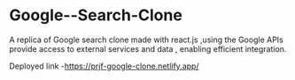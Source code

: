# Google--Search-Clone
A replica of Google search clone made with react.js ,using the Google APIs provide access to external services and data , enabling efficient integration.

Deployed link -https://prjf-google-clone.netlify.app/
